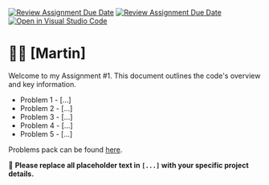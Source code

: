 [![Review Assignment Due Date](https://classroom.github.com/assets/deadline-readme-button-24ddc0f5d75046c5622901739e7c5dd533143b0c8e959d652212380cedb1ea36.svg)](https://classroom.github.com/a/Napvt-ei)
[![Review Assignment Due Date](https://classroom.github.com/assets/deadline-readme-button-24ddc0f5d75046c5622901739e7c5dd533143b0c8e959d652212380cedb1ea36.svg)](https://classroom.github.com/a/BgqLC5JX)
[![Open in Visual Studio Code](https://classroom.github.com/assets/open-in-vscode-718a45dd9cf7e7f842a935f5ebbe5719a5e09af4491e668f4dbf3b35d5cca122.svg)](https://classroom.github.com/online_ide?assignment_repo_id=14188241&assignment_repo_type=AssignmentRepo)
# 👨‍💻 [Martin] 

Welcome to my Assignment #1. This document outlines the code's overview and key information.

- Problem 1 - [...]
- Problem 2 - [...]
- Problem 3 - [...]
- Problem 4 - [...]
- Problem 5 - [...]

Problems pack can be found [here](https://github.com/YuriiOks/Python-Assignment-1-Problems-Pack/tree/main).

📝 **Please replace all placeholder text in `[...]` with your specific project details.**

